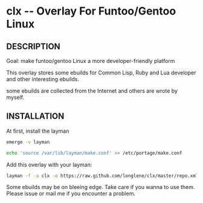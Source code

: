 clx -- Overlay For Funtoo/Gentoo Linux
==============================================

## DESCRIPTION

Goal: make funtoo/gentoo Linux a more developer-friendly platform

This overlay stores some ebuilds for Common Lisp, Ruby and Lua developer and other interesting ebuilds.

some ebuilds are collected from the Internet and others are wrote by myself.


## INSTALLATION

At first, install the layman
```bash
emerge -v layman
```

```bash
echo 'source /var/lib/layman/make.conf' >> /etc/portage/make.conf
```

Add this overlay with your layman: 

```bash
layman -f -a clx -o https://raw.github.com/longlene/clx/master/repo.xml
```

Some ebuilds may be on bleeing edge. Take care if you wanna to use them.
Please issue or mail me if you encounter a problem.

